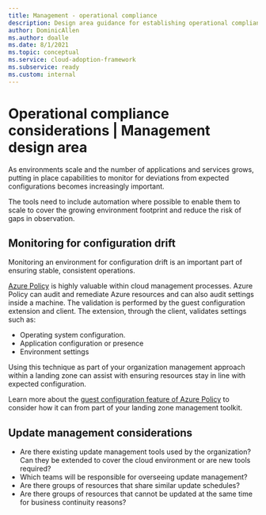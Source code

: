 ```yaml
---
title: Management - operational compliance
description: Design area guidance for establishing operational compliance across your Azure platform services
author: DominicAllen
ms.author: doalle
ms.date: 8/1/2021
ms.topic: conceptual
ms.service: cloud-adoption-framework
ms.subservice: ready
ms.custom: internal
---
```


# Operational compliance considerations | Management design area

As environments scale and the number of applications and services grows, putting in place capabilities to monitor for deviations from expected configurations becomes increasingly important.

The tools need to include automation where possible to enable them to scale to cover the growing environment footprint and reduce the risk of gaps in observation.

## Monitoring for configuration drift

Monitoring an environment for configuration drift is an important part of ensuring stable, consistent operations.

[Azure Policy](/azure-policy/#overview) is highly valuable within cloud management processes. Azure Policy can audit and remediate Azure resources and can also audit settings inside a machine. The validation is performed by the guest configuration extension and client. The extension, through the client, validates settings such as:

- Operating system configuration.
- Application configuration or presence
- Environment settings

Using this technique as part of your organization management approach within a landing zone can assist with ensuring resources stay in line with expected configuration.

Learn more about the [guest configuration feature of Azure Policy](/azure/governance/policy/concepts/guest-configuration#:~:text=%20Understand%20the%20guest%20configuration%20feature%20of%20Azure,inclusive%20of%20new%20versions.%20Older%20versions...%20More%20) to consider how it can from part of your landing zone management toolkit.

## Update management considerations

- Are there existing update management tools used by the organization? Can they be extended to cover the cloud environment or are new tools required?
- Which teams will be responsible for overseeing update management?
- Are there groups of resources that share similar update schedules?
- Are there groups of resources that cannot be updated at the same time for business continuity reasons?
